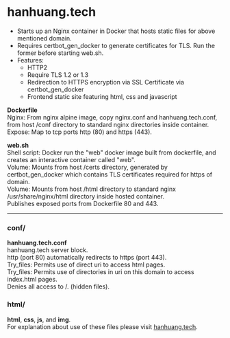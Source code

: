# hanhuang.tech  
- Starts up an Nginx container in Docker that hosts static files for above mentioned domain.  
- Requires certbot_gen_docker to generate certificates for TLS. Run the former before starting web.sh.   
- Features:  
  * HTTP2  
  * Require TLS 1.2 or 1.3  
  * Redirection to HTTPS encryption via SSL Certificate via certbot_gen_docker  
  * Frontend static site featuring html, css and javascript
  
**Dockerfile**  
Nginx: From nginx alpine image, copy nginx.conf and hanhuang.tech.conf, from host /conf directory to standard nginx directories inside container.  
Expose: Map to tcp ports http (80) and https (443).  
  
**web.sh**  
Shell script: Docker run the "web" docker image built from dockerfile, and creates an interactive container called "web".  
Volume: Mounts from host /certs directory, generated by certbot_gen_docker which contains TLS certificates required for https of domain.    
Volume: Mounts from host /html directory to standard nginx /usr/share/nginx/html directory inside hosted container.   
Publishes exposed ports from Dockerfile 80 and 443.  
  
---  
### conf/  
**hanhuang.tech.conf**  
hanhuang.tech server block.  
http (port 80) automatically redirects to https (port 443).  
Try_files: Permits use of direct uri to access html pages.  
Try_files: Permits use of directories in uri on this domain to access index.html pages.  
Denies all access to /. (hidden files).  
  
### html/  
**html**, **css**, **js**, and **img**.  
For explanation about use of these files please visit [hanhuang.tech](https://hanhuang.tech "hanhuang.tech home page").
